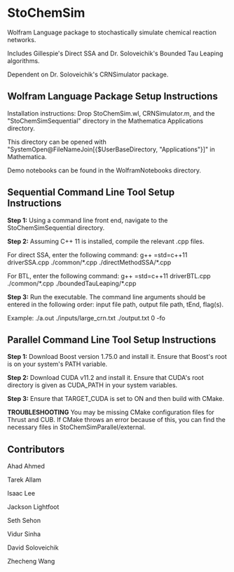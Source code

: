# StoChemSim

Wolfram Language package to stochastically simulate chemical reaction networks.

Includes Gillespie's Direct SSA and Dr. Soloveichik's Bounded Tau Leaping algorithms.

Dependent on Dr. Soloveichik's CRNSimulator package.

## Wolfram Language Package Setup Instructions

Installation instructions: Drop StoChemSim.wl, CRNSimulator.m, and the "StoChemSimSequential" directory in the Mathematica Applications directory.

This directory can be opened with "SystemOpen@FileNameJoin[{$UserBaseDirectory, "Applications"}]" in Mathematica.

Demo notebooks can be found in the WolframNotebooks directory.

## Sequential Command Line Tool Setup Instructions

**Step 1:** Using a command line front end, navigate to the StoChemSimSequential directory.

**Step 2:** Assuming C++ 11 is installed, compile the relevant .cpp files.

For direct SSA, enter the following command: g++ =std=c++11 driverSSA.cpp ./common/\*.cpp ./directMethodSSA/\*.cpp

For BTL, enter the following command: g++ =std=c++11 driverBTL.cpp ./common/\*.cpp ./boundedTauLeaping/\*.cpp

**Step 3:** Run the executable. The command line arguments should be entered in the following order: input file path, output file path, tEnd, flag(s).

Example: ./a.out ./inputs/large_crn.txt ./output.txt 0 -fo

## Parallel Command Line Tool Setup Instructions
**Step 1:** Download Boost version 1.75.0 and install it. Ensure that Boost's root is on your system's PATH variable.

**Step 2:** Download CUDA v11.2 and install it. Ensure that CUDA's root directory is given as CUDA_PATH in your system variables.

**Step 3:** Ensure that TARGET_CUDA is set to ON and then build with CMake.

**TROUBLESHOOTING** You may be missing CMake configuration files for Thrust and CUB. If CMake throws an error because of this, you can find the necessary files in StoChemSimParallel/external.

## Contributors

Ahad Ahmed

Tarek Allam

Isaac Lee

Jackson Lightfoot

Seth Sehon

Vidur Sinha

David Soloveichik

Zhecheng Wang
